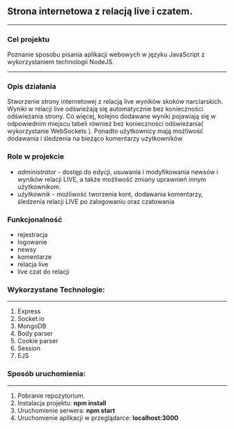 ## Strona internetowa z relacją live i czatem.
----
### Cel projektu

Poznanie sposobu pisania aplikacji webowych w języku JavaScript z wykorzystaniem technologii NodeJS.

----
### Opis działania

Stworzenie strony internetowej z relacją live wyników skoków narciarskich. Wyniki w relacji live odświeżają się automatycznie bez konieczności odświeżania strony. Co więcej, kolejno dodawane wyniki pojawiają się w odpowiednim miejscu tabeli również bez konieczności odświeżania( wykorzystanie WebSockets ). Ponadto użytkownicy mają możliwość dodawania i śledzenia na bieżąco komentarzy użytkowników.

### Role w projekcie

* _administrator_ - dostęp do edycji, usuwania i modyfikowania newsów i wyników relacji LIVE, a także możliwość zmiany uprawnień innym użytkownikom.
* _użytkownik_ - możliwość tworzenia kont, dodawania komentarzy, śledzenia relacji LIVE po zalogowaniu oraz czatowania

### Funkcjonalność

* rejestracja
* logowanie
* newsy
* komentarze
* relacja live
* live czat do relacji

### Wykorzystane Technologie:
----

1. Express
2. Socket.io
3. MongoDB
4. Body parser
5. Cookie parser
6. Session
7. EJS

### Sposób uruchomienia:
----

1. Pobranie repozytorium.
2. Instalacja projektu: __npm install__
3. Uruchomienie serwera: __npm start__
4. Uruchomienie aplikacji w przeglądarce: __localhost:3000__